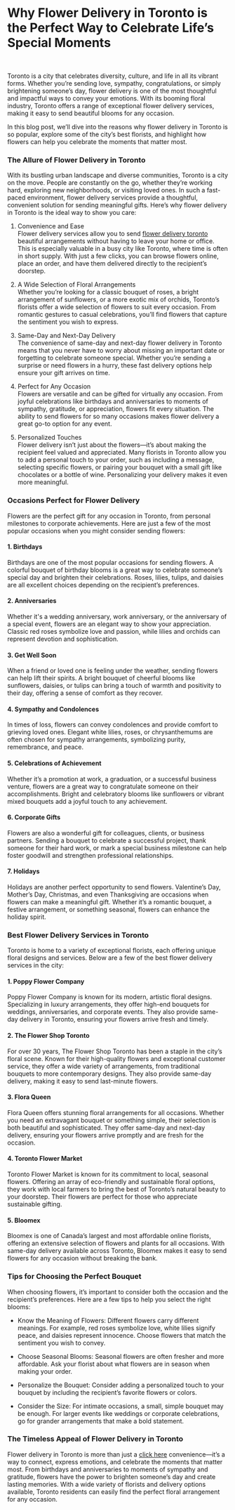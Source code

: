 <p><!-- x-tinymce/html --></p>
<h1 data-start="0" data-end="96">Why Flower Delivery in Toronto is the Perfect Way to Celebrate Life&rsquo;s Special Moments</h1>
<p data-start="0" data-end="96">&nbsp;</p>
<p data-start="98" data-end="525">Toronto is a city that celebrates diversity, culture, and life in all its vibrant forms. Whether you&rsquo;re sending love, sympathy, congratulations, or simply brightening someone&rsquo;s day, flower delivery is one of the most thoughtful and impactful ways to convey your emotions. With its booming floral industry, Toronto offers a range of exceptional flower delivery services, making it easy to send beautiful blooms for any occasion.</p>
<p data-start="527" data-end="740">In this blog post, we&rsquo;ll dive into the reasons why flower delivery in Toronto is so popular, explore some of the city&rsquo;s best florists, and highlight how flowers can help you celebrate the moments that matter most.</p>
<h3 class="" data-start="742" data-end="786">The Allure of Flower Delivery in Toronto</h3>
<p data-start="788" data-end="1197">With its bustling urban landscape and diverse communities, Toronto is a city on the move. People are constantly on the go, whether they&rsquo;re working hard, exploring new neighborhoods, or visiting loved ones. In such a fast-paced environment, flower delivery services provide a thoughtful, convenient solution for sending meaningful gifts. Here&rsquo;s why flower delivery in Toronto is the ideal way to show you care:</p>
<ol data-start="1199" data-end="3052">
<li class="" data-start="1199" data-end="1569">
<p data-start="1202" data-end="1569">Convenience and Ease<br data-start="1226" data-end="1229" />Flower delivery services allow you to send <a href="https://tonicblooms.com/">flower delivery toronto</a> beautiful arrangements without having to leave your home or office. This is especially valuable in a busy city like Toronto, where time is often in short supply. With just a few clicks, you can browse flowers online, place an order, and have them delivered directly to the recipient&rsquo;s doorstep.</p>
</li>
<li class="" data-start="1571" data-end="1938">
<p data-start="1574" data-end="1938">A Wide Selection of Floral Arrangements<br data-start="1617" data-end="1620" />Whether you&rsquo;re looking for a classic bouquet of roses, a bright arrangement of sunflowers, or a more exotic mix of orchids, Toronto&rsquo;s florists offer a wide selection of flowers to suit every occasion. From romantic gestures to casual celebrations, you&rsquo;ll find flowers that capture the sentiment you wish to express.</p>
</li>
<li class="" data-start="1940" data-end="2290">
<p data-start="1943" data-end="2290">Same-Day and Next-Day Delivery<br data-start="1977" data-end="1980" />The convenience of same-day and next-day flower delivery in Toronto means that you never have to worry about missing an important date or forgetting to celebrate someone special. Whether you&rsquo;re sending a surprise or need flowers in a hurry, these fast delivery options help ensure your gift arrives on time.</p>
</li>
<li class="" data-start="2292" data-end="2643">
<p data-start="2295" data-end="2643">Perfect for Any Occasion<br data-start="2323" data-end="2326" />Flowers are versatile and can be gifted for virtually any occasion. From joyful celebrations like birthdays and anniversaries to moments of sympathy, gratitude, or appreciation, flowers fit every situation. The ability to send flowers for so many occasions makes flower delivery a great go-to option for any event.</p>
</li>
<li class="" data-start="2645" data-end="3052">
<p data-start="2648" data-end="3052">Personalized Touches<br data-start="2672" data-end="2675" />Flower delivery isn&rsquo;t just about the flowers&mdash;it&rsquo;s about making the recipient feel valued and appreciated. Many florists in Toronto allow you to add a personal touch to your order, such as including a message, selecting specific flowers, or pairing your bouquet with a small gift like chocolates or a bottle of wine. Personalizing your delivery makes it even more meaningful.</p>
</li>
</ol>
<h3 class="" data-start="3054" data-end="3095">Occasions Perfect for Flower Delivery</h3>
<p data-start="3097" data-end="3297">Flowers are the perfect gift for any occasion in Toronto, from personal milestones to corporate achievements. Here are just a few of the most popular occasions when you might consider sending flowers:</p>
<h4 class="" data-start="3299" data-end="3320">1. Birthdays</h4>
<p data-start="3321" data-end="3613">Birthdays are one of the most popular occasions for sending flowers. A colorful bouquet of birthday blooms is a great way to celebrate someone&rsquo;s special day and brighten their celebrations. Roses, lilies, tulips, and daisies are all excellent choices depending on the recipient&rsquo;s preferences.</p>
<h4 class="" data-start="3615" data-end="3640">2. Anniversaries</h4>
<p data-start="3641" data-end="3901">Whether it's a wedding anniversary, work anniversary, or the anniversary of a special event, flowers are an elegant way to show your appreciation. Classic red roses symbolize love and passion, while lilies and orchids can represent devotion and sophistication.</p>
<h4 class="" data-start="3903" data-end="3928">3. Get Well Soon</h4>
<p data-start="3929" data-end="4204">When a friend or loved one is feeling under the weather, sending flowers can help lift their spirits. A bright bouquet of cheerful blooms like sunflowers, daisies, or tulips can bring a touch of warmth and positivity to their day, offering a sense of comfort as they recover.</p>
<h4 class="" data-start="4206" data-end="4242">4. Sympathy and Condolences</h4>
<p data-start="4243" data-end="4470">In times of loss, flowers can convey condolences and provide comfort to grieving loved ones. Elegant white lilies, roses, or chrysanthemums are often chosen for sympathy arrangements, symbolizing purity, remembrance, and peace.</p>
<h4 class="" data-start="4472" data-end="4511">5. Celebrations of Achievement</h4>
<p data-start="4512" data-end="4778">Whether it&rsquo;s a promotion at work, a graduation, or a successful business venture, flowers are a great way to congratulate someone on their accomplishments. Bright and celebratory blooms like sunflowers or vibrant mixed bouquets add a joyful touch to any achievement.</p>
<h4 class="" data-start="4780" data-end="4807">6. Corporate Gifts</h4>
<p data-start="4808" data-end="5081">Flowers are also a wonderful gift for colleagues, clients, or business partners. Sending a bouquet to celebrate a successful project, thank someone for their hard work, or mark a special business milestone can help foster goodwill and strengthen professional relationships.</p>
<h4 class="" data-start="5083" data-end="5103">7. Holidays</h4>
<p data-start="5104" data-end="5399">Holidays are another perfect opportunity to send flowers. Valentine&rsquo;s Day, Mother&rsquo;s Day, Christmas, and even Thanksgiving are occasions when flowers can make a meaningful gift. Whether it&rsquo;s a romantic bouquet, a festive arrangement, or something seasonal, flowers can enhance the holiday spirit.</p>
<h3 class="" data-start="5401" data-end="5445">Best Flower Delivery Services in Toronto</h3>
<p data-start="5447" data-end="5616">Toronto is home to a variety of exceptional florists, each offering unique floral designs and services. Below are a few of the best flower delivery services in the city:</p>
<h4 class="" data-start="5618" data-end="5650">1. Poppy Flower Company</h4>
<p data-start="5651" data-end="5933">Poppy Flower Company is known for its modern, artistic floral designs. Specializing in luxury arrangements, they offer high-end bouquets for weddings, anniversaries, and corporate events. They also provide same-day delivery in Toronto, ensuring your flowers arrive fresh and timely.</p>
<h4 class="" data-start="5935" data-end="5970">2. The Flower Shop Toronto</h4>
<p data-start="5971" data-end="6310">For over 30 years, The Flower Shop Toronto has been a staple in the city&rsquo;s floral scene. Known for their high-quality flowers and exceptional customer service, they offer a wide variety of arrangements, from traditional bouquets to more contemporary designs. They also provide same-day delivery, making it easy to send last-minute flowers.</p>
<h4 class="" data-start="6312" data-end="6335">3. Flora Queen</h4>
<p data-start="6336" data-end="6629">Flora Queen offers stunning floral arrangements for all occasions. Whether you need an extravagant bouquet or something simple, their selection is both beautiful and sophisticated. They offer same-day and next-day delivery, ensuring your flowers arrive promptly and are fresh for the occasion.</p>
<h4 class="" data-start="6631" data-end="6664">4. Toronto Flower Market</h4>
<p data-start="6665" data-end="6973">Toronto Flower Market is known for its commitment to local, seasonal flowers. Offering an array of eco-friendly and sustainable floral options, they work with local farmers to bring the best of Toronto&rsquo;s natural beauty to your doorstep. Their flowers are perfect for those who appreciate sustainable gifting.</p>
<h4 class="" data-start="6975" data-end="6994">5. Bloomex</h4>
<p data-start="6995" data-end="7270">Bloomex is one of Canada&rsquo;s largest and most affordable online florists, offering an extensive selection of flowers and plants for all occasions. With same-day delivery available across Toronto, Bloomex makes it easy to send flowers for any occasion without breaking the bank.</p>
<h3 class="" data-start="7272" data-end="7313">Tips for Choosing the Perfect Bouquet</h3>
<p data-start="7315" data-end="7472">When choosing flowers, it&rsquo;s important to consider both the occasion and the recipient&rsquo;s preferences. Here are a few tips to help you select the right blooms:</p>
<ul data-start="7474" data-end="8216">
<li class="" data-start="7474" data-end="7712">
<p data-start="7476" data-end="7712">Know the Meaning of Flowers: Different flowers carry different meanings. For example, red roses symbolize love, white lilies signify peace, and daisies represent innocence. Choose flowers that match the sentiment you wish to convey.</p>
</li>
<li class="" data-start="7713" data-end="7872">
<p data-start="7715" data-end="7872">Choose Seasonal Blooms: Seasonal flowers are often fresher and more affordable. Ask your florist about what flowers are in season when making your order.</p>
</li>
<li class="" data-start="7873" data-end="8013">
<p data-start="7875" data-end="8013">Personalize the Bouquet: Consider adding a personalized touch to your bouquet by including the recipient&rsquo;s favorite flowers or colors.</p>
</li>
<li class="" data-start="8014" data-end="8216">
<p data-start="8016" data-end="8216">Consider the Size: For intimate occasions, a small, simple bouquet may be enough. For larger events like weddings or corporate celebrations, go for grander arrangements that make a bold statement.</p>
</li>
</ul>
<h3 class="" data-start="8218" data-end="8283">The Timeless Appeal of Flower Delivery in Toronto</h3>
<p data-start="8285" data-end="8724">Flower delivery in Toronto is more than just a <a href="https://theopendiaries.com/note/67f172b22f85150bbcd71778">click here</a> convenience&mdash;it&rsquo;s a way to connect, express emotions, and celebrate the moments that matter most. From birthdays and anniversaries to moments of sympathy and gratitude, flowers have the power to brighten someone&rsquo;s day and create lasting memories. With a wide variety of florists and delivery options available, Toronto residents can easily find the perfect floral arrangement for any occasion.</p>
